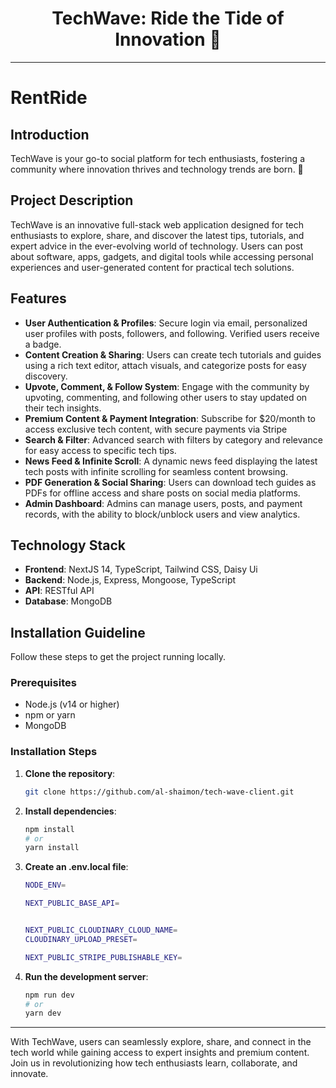 <div align="center">
  <h1>TechWave: Ride the Tide of Innovation 🌊</h1>
</div>

---

# RentRide

## Introduction

TechWave is your go-to social platform for tech enthusiasts, fostering a community where innovation thrives and technology trends are born. 🚀

## Project Description

TechWave is an innovative full-stack web application designed for tech enthusiasts to explore, share, and discover the latest tips, tutorials, and expert advice in the ever-evolving world of technology. Users can post about software, apps, gadgets, and digital tools while accessing personal experiences and user-generated content for practical tech solutions.

## Features

- **User Authentication & Profiles**: Secure login via email, personalized user profiles with posts, followers, and following. Verified users receive a badge.
- **Content Creation & Sharing**: Users can create tech tutorials and guides using a rich text editor, attach visuals, and categorize posts for easy discovery.
- **Upvote, Comment, & Follow System**: Engage with the community by upvoting, commenting, and following other users to stay updated on their tech insights.
- **Premium Content & Payment Integration**: Subscribe for $20/month to access exclusive tech content, with secure payments via Stripe
- **Search & Filter**: Advanced search with filters by category and relevance for easy access to specific tech tips.
- **News Feed & Infinite Scroll**: A dynamic news feed displaying the latest tech posts with infinite scrolling for seamless content browsing.
- **PDF Generation & Social Sharing**: Users can download tech guides as PDFs for offline access and share posts on social media platforms.
- **Admin Dashboard**: Admins can manage users, posts, and payment records, with the ability to block/unblock users and view analytics.

## Technology Stack

- **Frontend**: NextJS 14, TypeScript, Tailwind CSS, Daisy Ui
- **Backend**: Node.js, Express, Mongoose, TypeScript
- **API**: RESTful API
- **Database**: MongoDB

## Installation Guideline

Follow these steps to get the project running locally.

### Prerequisites

- Node.js (v14 or higher)
- npm or yarn
- MongoDB

### Installation Steps

1. **Clone the repository**:

   ```bash
   git clone https://github.com/al-shaimon/tech-wave-client.git
   ```

2. **Install dependencies**:

   ```bash
   npm install
   # or
   yarn install
   ```
3. **Create an .env.local file**:

   ```bash
   NODE_ENV=

   NEXT_PUBLIC_BASE_API=


   NEXT_PUBLIC_CLOUDINARY_CLOUD_NAME=
   CLOUDINARY_UPLOAD_PRESET=

   NEXT_PUBLIC_STRIPE_PUBLISHABLE_KEY=
   ```

3. **Run the development server**:
   ```bash
   npm run dev
   # or
   yarn dev
   ```

---

With TechWave, users can seamlessly explore, share, and connect in the tech world while gaining access to expert insights and premium content. Join us in revolutionizing how tech enthusiasts learn, collaborate, and innovate.
